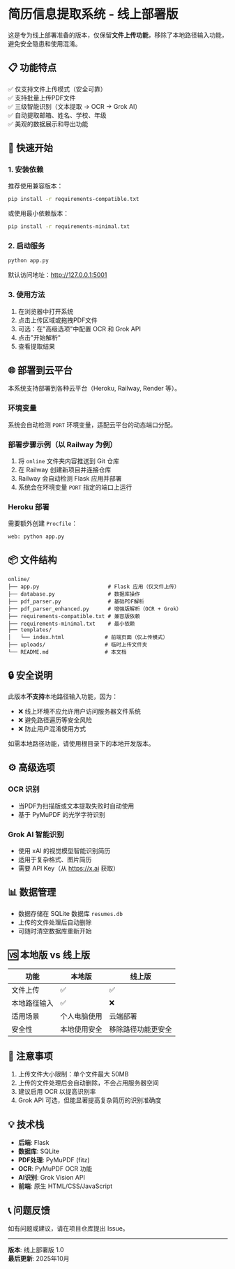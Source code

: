# 简历信息提取系统 - 线上部署版

这是专为线上部署准备的版本，仅保留**文件上传功能**，移除了本地路径输入功能，避免安全隐患和使用混淆。

## 📋 功能特点

✅ 仅支持文件上传模式（安全可靠）  
✅ 支持批量上传PDF文件  
✅ 三级智能识别（文本提取 → OCR → Grok AI）  
✅ 自动提取邮箱、姓名、学校、年级  
✅ 美观的数据展示和导出功能  

## 🚀 快速开始

### 1. 安装依赖

推荐使用兼容版本：
```bash
pip install -r requirements-compatible.txt
```

或使用最小依赖版本：
```bash
pip install -r requirements-minimal.txt
```

### 2. 启动服务

```bash
python app.py
```

默认访问地址：http://127.0.0.1:5001

### 3. 使用方法

1. 在浏览器中打开系统
2. 点击上传区域或拖拽PDF文件
3. 可选：在"高级选项"中配置 OCR 和 Grok API
4. 点击"开始解析"
5. 查看提取结果

## 🌐 部署到云平台

本系统支持部署到各种云平台（Heroku, Railway, Render 等）。

### 环境变量

系统会自动检测 `PORT` 环境变量，适配云平台的动态端口分配。

### 部署步骤示例（以 Railway 为例）

1. 将 `online` 文件夹内容推送到 Git 仓库
2. 在 Railway 创建新项目并连接仓库
3. Railway 会自动检测 Flask 应用并部署
4. 系统会在环境变量 `PORT` 指定的端口上运行

### Heroku 部署

需要额外创建 `Procfile`：
```
web: python app.py
```

## 📦 文件结构

```
online/
├── app.py                      # Flask 应用（仅文件上传）
├── database.py                 # 数据库操作
├── pdf_parser.py               # 基础PDF解析
├── pdf_parser_enhanced.py      # 增强版解析（OCR + Grok）
├── requirements-compatible.txt # 兼容版依赖
├── requirements-minimal.txt    # 最小依赖
├── templates/
│   └── index.html             # 前端页面（仅上传模式）
├── uploads/                   # 临时上传文件夹
└── README.md                  # 本文档
```

## 🔒 安全说明

此版本**不支持**本地路径输入功能，因为：
- ❌ 线上环境不应允许用户访问服务器文件系统
- ❌ 避免路径遍历等安全风险
- ❌ 防止用户混淆使用方式

如需本地路径功能，请使用根目录下的本地开发版本。

## ⚙️ 高级选项

### OCR 识别
- 当PDF为扫描版或文本提取失败时自动使用
- 基于 PyMuPDF 的光学字符识别

### Grok AI 智能识别
- 使用 xAI 的视觉模型智能识别简历
- 适用于复杂格式、图片简历
- 需要 API Key（从 https://x.ai 获取）

## 📊 数据管理

- 数据存储在 SQLite 数据库 `resumes.db`
- 上传的文件处理后自动删除
- 可随时清空数据库重新开始

## 🆚 本地版 vs 线上版

| 功能 | 本地版 | 线上版 |
|------|--------|--------|
| 文件上传 | ✅ | ✅ |
| 本地路径输入 | ✅ | ❌ |
| 适用场景 | 个人电脑使用 | 云端部署 |
| 安全性 | 本地使用安全 | 移除路径功能更安全 |

## 📝 注意事项

1. 上传文件大小限制：单个文件最大 50MB
2. 上传的文件处理后会自动删除，不会占用服务器空间
3. 建议启用 OCR 以提高识别率
4. Grok API 可选，但能显著提高复杂简历的识别准确度

## 💡 技术栈

- **后端**: Flask
- **数据库**: SQLite
- **PDF处理**: PyMuPDF (fitz)
- **OCR**: PyMuPDF OCR 功能
- **AI识别**: Grok Vision API
- **前端**: 原生 HTML/CSS/JavaScript

## 📞 问题反馈

如有问题或建议，请在项目仓库提出 Issue。

---

**版本**: 线上部署版 1.0  
**最后更新**: 2025年10月

